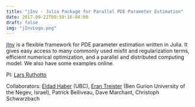```yaml
---
title: "jInv - Julia Package for Parallel PDE Parameter Estimation"
date: 2017-09-22T09:59:16-04:00
draft: false
img: "jInvLogo.png"
---
```


[jInv](https://github.com/JuliaInv/jInv.jl) is a flexible framework for PDE parameter estimation written in Julia. It gives easy access to many commonly used misfit and regularization terms, efficient numerical optimization, and a parallel and distributed computing model. We also have some examples online.

PI: [Lars Ruthotto](http://www.mathcs.emory.edu/~lruthot)

Collaborators: [Eldad Haber](https://sites.google.com/site/ehaberubc/home) (UBC), [Eran Treister](https://www.cs.bgu.ac.il/~erant/) (Ben Gurion University of the Negev, Israel), Patrick Belliveau, Dave Marchant, Christoph Schwarzbach